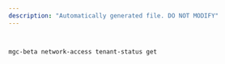 ```yaml
---
description: "Automatically generated file. DO NOT MODIFY"
---
```


```bash


mgc-beta network-access tenant-status get

```